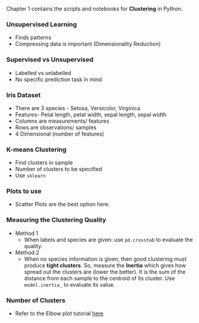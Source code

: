Chapter 1 contains the scripts and notebooks for **Clustering** in Python.

### Unsupervised Learning
- Finds patterns
- Compressing data is important (Dimensionality Reduction)

### Supervised vs Unsupervised
- Labelled vs unlabelled
- No specific prediction task in mind

### Iris Dataset
- There are 3 species - Setosa, Versicolor, Virginica
- Features- Petal length, petal width, sepal length, sepal width
- Columns are measurements/ features
- Rows are observations/ samples
- 4 Dimensional (number of features)

### K-means Clustering
- Find clusters in sample
- Number of clusters to be specified
- Use `sklearn`

### Plots to use
- Scatter Plots are the best option here.

### Measuring the Clustering Quality
- Method 1
    - When labels and species are given: use `pd.crosstab` to evaluate the quality.
- Method 2
    - When no species information is given, then good clustering must produce **tight clusters**. So, measure the **Inertia** which gives how spread out the clusters are (lower the better). It is the sum of the distance from each sample to the centroid of its cluster. Use `model.inertia_` to evaluate its value.

### Number of Clusters
- Refer to the Elbow plot tutorial [here](https://github.com/Lingesh2311/Python-Basics/blob/master/EDA%20Basic%20Tutorials/K-means%20Elbow%20Method.ipynb)



